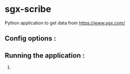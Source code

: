 # sgx-scribe
Python application to get data from https://www.sgx.com/

## Config options : 

## Running the application : 

1.